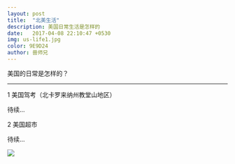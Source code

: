 ```yaml
---
layout: post
title:  "北美生活"
description: 美国日常生活是怎样的
date:   2017-04-08 22:10:47 +0530
img: us-life1.jpg
color: 9E9D24
author: 兽师兄
---
```


美国的日常是怎样的？

---
1 美国驾考（北卡罗来纳州教堂山地区）

待续...

2 美国超市

待续...


![]({{site.baseurl}}/images/us-life2.jpg)